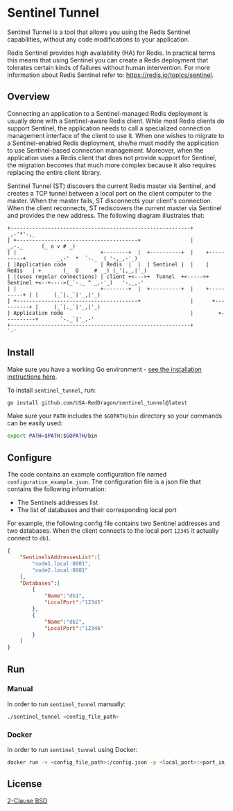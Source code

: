 # Sentinel Tunnel

Sentinel Tunnel is a tool that allows you using the Redis Sentinel capabilities, without any code modifications to your application.

Redis Sentinel provides high availability (HA) for Redis. In practical terms this means that using Sentinel you can create a Redis deployment that tolerates certain kinds of failures without human intervention. For more information about Redis Sentinel refer to: <https://redis.io/topics/sentinel>.

## Overview

Connecting an application to a Sentinel-managed Redis deployment is usually done with a Sentinel-aware Redis client. While most Redis clients do support Sentinel, the application needs to call a specialized connection management interface of the client to use it. When one wishes to migrate to a Sentinel-enabled Redis deployment, she/he must modify the application to use Sentinel-based connection management. Moreover, when the application uses a Redis client that does not provide support for Sentinel, the migration becomes that much more complex because it also requires replacing the entire client library.

Sentinel Tunnel (ST) discovers the current Redis master via Sentinel, and creates a TCP tunnel between a local port on the client computer to the master. When the master fails, ST disconnects your client's connection. When the client reconnects, ST rediscovers the current master via Sentinel and provides the new address.
The following diagram illustrates that:

```                                                                                                          _
+----------------------------------------------------------+                                          _,-'*'-,_
| +---------------------------------------+                |                              _,-._      (_ o v # _)
| |                           +--------+  |  +----------+  |    +----------+          _,-'  *  `-._  (_'-,_,-'_)
| |Application code           | Redis  |  |  | Sentinel |  |    |  Redis   | +       (_  O     #  _) (_'|,_,|'_)
| |(uses regular connections) | client +<--->+  Tunnel  +<----->+ Sentinel +<--+---->(_`-._ ^ _,-'_)   '-,_,-'
| |                           +--------+  |  +----------+  |    +----------+ | |     (_`|._`|'_,|'_)
| +---------------------------------------+                |      +----------+ |     (_`|._`|'_,|'_)
| Application node                                         |        +----------+       `-._`|'_,-'
+----------------------------------------------------------+                               `-'
```

## Install

Make sure you have a working Go environment - [see the installation instructions here](http://golang.org/doc/install.html).

To install `sentinel_tunnel`, run:

```bash
go install github.com/USA-RedDragon/sentinel_tunnel@latest
```

Make sure your `PATH` includes the `$GOPATH/bin` directory so your commands can be easily used:

```bash
export PATH=$PATH:$GOPATH/bin
```

## Configure

The code contains an example configuration file named `configuration_example.json`. The configuration file is a json file that contains the following information:

* The Sentinels addresses list
* The list of databases and their corresponding local port

For example, the following config file contains two Sentinel addresses and two databases. When the client connects to the local port `12345` it actually connect to `db1`.

```json
{
    "SentinelsAddressesList":[
        "node1.local:8001",
        "node2.local:8001"
    ],
    "Databases":[
        {
            "Name":"db1",
            "LocalPort":"12345"
        },
        {
            "Name":"db2",
            "LocalPort":"12346"
        }
    ]
}
```

## Run

### Manual

In order to run `sentinel_tunnel` manually:

```bash
./sentinel_tunnel <config_file_path>
```

### Docker

In order to run `sentinel_tunnel` using Docker:

```bash
docker run -v <config_file_path>:/config.json -p <local_port>:<port_in_docker> -d ghcr.io/usa-reddragon/sentinel_tunnel
```

## License

[2-Clause BSD](LICENSE)
